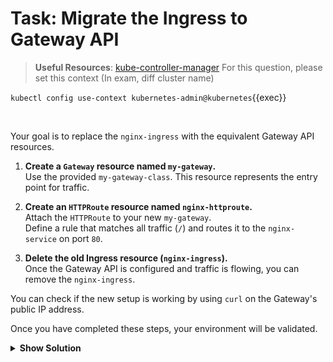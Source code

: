 # Task: Migrate the Ingress to Gateway API
> <strong>Useful Resources</strong>: [kube-controller-manager](https://kubernetes.io/docs/concepts/services-networking/gateway/)
For this question, please set this context (In exam, diff cluster name)

`kubectl config use-context kubernetes-admin@kubernetes`{{exec}}

<br>

Your goal is to replace the `nginx-ingress` with the equivalent Gateway API resources.

1.  **Create a `Gateway` resource named `my-gateway`.**  
    Use the provided `my-gateway-class`. This resource represents the entry point for traffic.

2.  **Create an `HTTPRoute` resource named `nginx-httproute`.**  
    Attach the `HTTPRoute` to your new `my-gateway`.  
    Define a rule that matches all traffic (`/`) and routes it to the `nginx-service` on port `80`.

3.  **Delete the old Ingress resource (`nginx-ingress`).**  
    Once the Gateway API is configured and traffic is flowing, you can remove the `nginx-ingress`.

You can check if the new setup is working by using `curl` on the Gateway's public IP address.

Once you have completed these steps, your environment will be validated.


<details>
<summary><strong>Show Solution</strong></summary>

**Gateway resource (`my-gateway.yaml`):**
```yaml
apiVersion: gateway.networking.k8s.io/v1beta1
kind: Gateway
metadata:
  name: my-gateway
spec:
  gatewayClassName: <your-gateway-class>
  listeners:
    - name: http
      protocol: HTTP
      port: 80
```

**HTTPRoute resource (`nginx-httproute.yaml`):**
```yaml
apiVersion: gateway.networking.k8s.io/v1beta1
kind: HTTPRoute
metadata:
  name: nginx-httproute
spec:
  parentRefs:
    - name: my-gateway
  rules:
    - matches:
        - path:
            type: PathPrefix
            value: /
      backendRefs:
        - name: nginx-service
          port: 80
```

**Delete the old Ingress:**
```bash
kubectl delete ingress nginx-ingress
```

**Apply the new resources:**
```bash
kubectl apply -f my-gateway.yaml
kubectl apply -f nginx-httproute.yaml
```
</details>